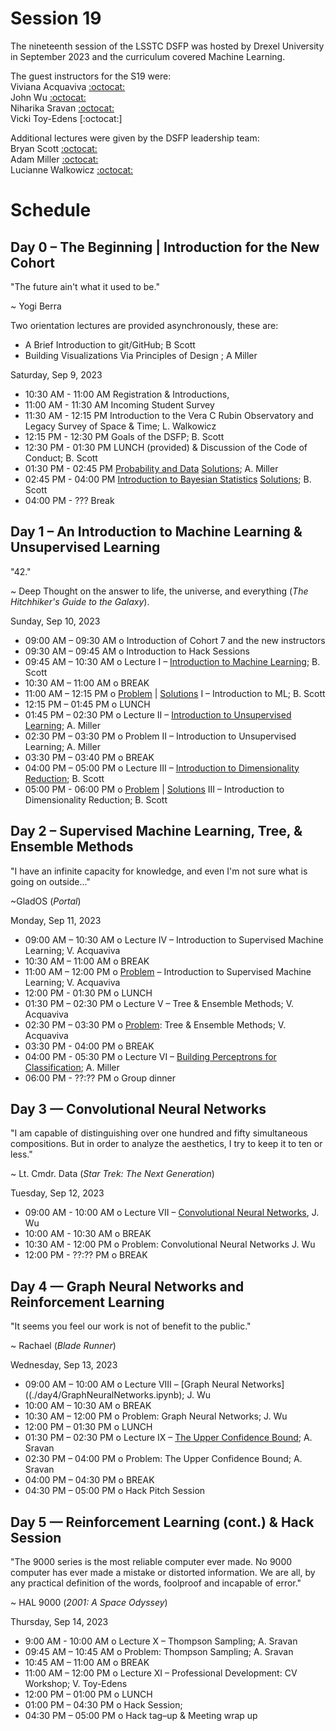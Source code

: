 # Session 19

The nineteenth session of the LSSTC DSFP was hosted by Drexel University in September 2023 and the curriculum covered Machine Learning. 

The guest instructors for the S19 were:  
Viviana Acquaviva [:octocat:](https://github.com/vacquaviva)  
John Wu [:octocat:](https://github.com/jwuphysics)  
Niharika Sravan [:octocat:](https://github.com/niharika-sravan)  
Vicki Toy-Edens [:octocat:]  

Additional lectures were given by the DSFP leadership team:  
Bryan Scott [:octocat:](https://github.com/bscot)  
Adam Miller [:octocat:](https://github.com/adamamiller)   
Lucianne Walkowicz [:octocat:](https://github.com/lmwalkowicz)  

# Schedule

## Day 0 – The Beginning | Introduction for the New Cohort

"The future ain't what it used to be."

~ Yogi Berra

Two orientation lectures are provided asynchronously, these are:
- A Brief Introduction to git/GitHub; B Scott 
- Building Visualizations Via Principles of Design ; A Miller

Saturday, Sep 9, 2023 

* 10:30 AM - 11:00 AM Registration & Introductions,
* 11:00 AM - 11:30 AM Incoming Student Survey 
* 11:30 AM - 12:15 PM Introduction to the Vera C Rubin Observatory and Legacy Survey of Space & Time; L. Walkowicz
* 12:15 PM - 12:30 PM Goals of the DSFP; B. Scott
* 12:30 PM - 01:30 PM LUNCH (provided) & Discussion of the Code of Conduct; B. Scott
* 01:30 PM - 02:45 PM [Probability and Data](./day0/ProbabilityAndData.ipynb) [Solutions](./day0/ProbabilityAndDataSolutions.ipynb); A. Miller 
* 02:45 PM - 04:00 PM [Introduction to Bayesian Statistics](./day0/IntroductiontoBayesianReasoningNoSolutions.ipynb) [Solutions](./day0/IntroductiontoBayesianReasoning.ipynb); B. Scott
* 04:00 PM - ??? Break
 
## Day 1 – An Introduction to Machine Learning & Unsupervised Learning 

"42."

~ Deep Thought on the answer to life, the universe, and everything (*The Hitchhiker's Guide to the Galaxy*). 

Sunday, Sep 10, 2023

 * 09:00 AM – 09:30 AM  o  Introduction of Cohort 7 and the new instructors
 * 09:30 AM – 09:45 AM  o  Introduction to Hack Sessions
 * 09:45 AM – 10:30 AM  o  Lecture I – [Introduction to Machine Learning](./day1/IntroductiontoML.ipynb); B. Scott
 * 10:30 AM – 11:00 AM  o  BREAK
 * 11:00 AM – 12:15 PM  o  [Problem](./day1/MLTutorialNoSolutions.ipynb) | [Solutions](./day1/IntroductiontoMLTutorial.ipynb) I – Introduction to ML; B. Scott
 * 12:15 PM – 01:45 PM  o  LUNCH
 * 01:45 PM – 02:30 PM  o  Lecture II – [Introduction to Unsupervised Learning](./day1/IntroductionToUnsupervisedLearning.ipynb); A. Miller
 * 02:30 PM – 03:30 PM  o  Problem II – Introduction to Unsupervised Learning; A. Miller
 * 03:30 PM – 03:40 PM  o  BREAK
 * 04:00 PM – 05:00 PM  o  Lecture III – [Introduction to Dimensionality Reduction](./day1/DimensionalityReduction.ipynb); B. Scott
 * 05:00 PM - 06:00 PM  o [Problem](./day1/DimensionalityReductionNoSolutions.ipynb) | [Solutions](./day1/DimensionalityReductionTutorial.ipynb) III – Introduction to Dimensionality Reduction; B. Scott
 
## Day 2 – Supervised Machine Learning, Tree, & Ensemble Methods 

"I have an infinite capacity for knowledge, and even I'm not sure what is going on outside..."

~GladOS (*Portal*)


Monday, Sep 11, 2023

 * 09:00 AM – 10:30 AM  o Lecture IV – Introduction to Supervised Machine Learning; V. Acquaviva
 * 10:30 AM – 11:00 AM  o  BREAK
 * 11:00 AM – 12:00 PM  o [Problem](./day2/SGClassificationToFill.ipynb) – Introduction to Supervised Machine Learning; V. Acquaviva
 * 12:00 PM - 01:30 PM o LUNCH 
 * 01:30 PM – 02:30 PM  o Lecture V – Tree & Ensemble Methods; V. Acquaviva
 * 02:30 PM – 03:30 PM  o [Problem](./day2/Baggingand20Boosting.ipynb): Tree & Ensemble Methods; V. Acquaviva
 * 03:30 PM - 04:00 PM o BREAK 
 * 04:00 PM - 05:30 PM o Lecture VI – [Building Perceptrons for Classification](day2/BuildingPerceptronsForClassification.ipynb); A. Miller 
 * 06:00 PM - ??:?? PM o Group dinner 
 
## Day 3 — Convolutional Neural Networks 

"I am capable of distinguishing over one hundred and fifty simultaneous compositions. But in order to analyze the aesthetics, I try to keep it to ten or less."

~ Lt. Cmdr. Data (*Star Trek: The Next Generation*)

Tuesday, Sep 12, 2023

* 09:00 AM - 10:00 AM o Lecture VII – [Convolutional Neural Networks](./day3/ConvolutionalNeuralNetworks.ipynb), J. Wu 
* 10:00 AM - 10:30 AM o BREAK
* 10:30 AM - 12:00 PM o Problem: Convolutional Neural Networks J. Wu
* 12:00 PM - ??:?? PM o BREAK

## Day 4 — Graph Neural Networks and Reinforcement Learning

"It seems you feel our work is not of benefit to the public."

~ Rachael (*Blade Runner*)

Wednesday, Sep 13, 2023 

* 09:00 AM – 10:00 AM o Lecture VIII – [Graph Neural Networks]((./day4/GraphNeuralNetworks.ipynb); J. Wu
* 10:00 AM – 10:30 AM o BREAK 
* 10:30 AM – 12:00 PM o Problem: Graph Neural Networks; J. Wu
* 12:00 PM – 01:30 PM o LUNCH 
* 01:30 PM – 02:30 PM o Lecture IX – [The Upper Confidence Bound](https://drexel0-my.sharepoint.com/:o:/g/personal/ns3527_drexel_edu/Ek10V_6sSW9BmzSRKqR6YR0BADDdEjAZI0mpj4IuOADAGQ?e=RZ902Z); A. Sravan
* 02:30 PM – 04:00 PM o Problem: The Upper Confidence Bound; A. Sravan
* 04:00 PM – 04:30 PM o BREAK 
* 04:30 PM – 05:00 PM o Hack Pitch Session  
 
## Day 5 — Reinforcement Learning (cont.) & Hack Session

"The 9000 series is the most reliable computer ever made. No 9000 computer has ever made a mistake or distorted information. We are all, by any practical definition of the words, foolproof and incapable of error."

~ HAL 9000 (*2001: A Space Odyssey*)

Thursday, Sep 14, 2023

* 9:00 AM - 10:00  AM o Lecture X – Thompson Sampling; A. Sravan
* 09:45 AM – 10:45 AM o Problem: Thompson Sampling; A. Sravan
* 10:45 AM – 11:00 AM o BREAK 
* 11:00 AM – 12:00 PM o Lecture XI – Professional Development: CV Workshop; V. Toy-Edens
* 12:00 PM – 01:00 PM o LUNCH 
* 01:00 PM – 04:30 PM o Hack Session;  
* 04:30 PM – 05:00 PM o Hack tag–up & Meeting wrap up 
